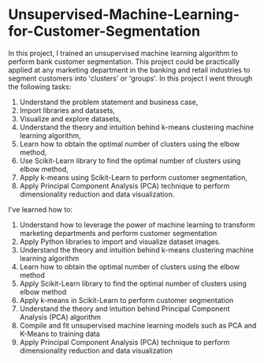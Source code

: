 # Unsupervised-Machine-Learning-for-Customer-Segmentation

In this project, I trained an unsupervised machine learning algorithm to perform bank customer segmentation.
This project could be practically applied at any marketing department in the banking and retail industries to segment customers into 'clusters' or 'groups'. 
In this project I went through the following tasks: 
1. Understand the problem statement and business case, 
2. Import libraries and datasets, 
3. Visualize and explore datasets, 
4. Understand the theory and intuition behind k-means clustering machine learning algorithm, 
5. Learn how to obtain the optimal number of clusters using the elbow method, 
6. Use Scikit-Learn library to find the optimal number of clusters using elbow method, 
7. Apply k-means using Scikit-Learn to perform customer segmentation, 
8. Apply Principal Component Analysis (PCA) technique to perform dimensionality reduction and data visualization.


I've learned how to:
1. Understand how to leverage the power of machine learning to transform marketing departments and perform customer segmentation
2. Apply Python libraries to import and visualize dataset images.
3. Understand the theory and intuition behind k-means clustering machine learning algorithm
4. Learn how to obtain the optimal number of clusters using the elbow method
5. Apply Scikit-Learn library to find the optimal number of clusters using elbow method
6. Apply k-means in Scikit-Learn to perform customer segmentation
7. Understand the theory and intuition behind Principal Component Analysis (PCA) algorithm
8. Compile and fit unsupervised machine learning models such as PCA and K-Means to training data
9. Apply Principal Component Analysis (PCA) technique to perform dimensionality reduction and data visualization
